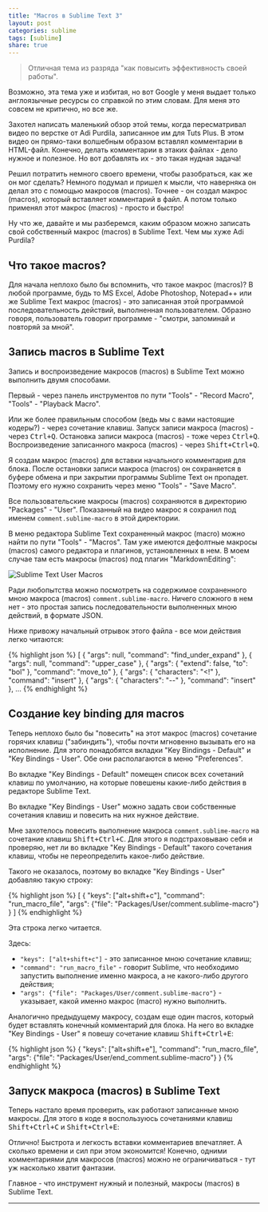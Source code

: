 ```yaml
---
title: "Macros в Sublime Text 3"
layout: post
categories: sublime
tags: [sublime]
share: true
---
```


> Отличная тема из разряда "как повысить эффективность своей работы".

Возможно, эта тема уже и избитая, но вот Google у меня выдает только англоязычные ресурсы со справкой по этим словам. Для меня это совсем не критично, но все же.

Захотел написать маленький обзор этой темы, когда пересматривал видео по верстке от Adi Purdila, записанное им для Tuts Plus. В этом видео он прямо-таки волшебным образом вставлял комментарии в HTML-файл. Конечно, делать комментарии в этаких файлах - дело нужное и полезное. Но вот добавлять их - это такая нудная задача!

Решил потратить немного своего времени, чтобы разобраться, как же он мог сделать? Немного подумал и пришел к мысли, что наверняка он делал это с помощью макросов (macros). Точнее - он создал макрос (macros), который вставляет комментарий в файл. А потом только применял этот макрос (macros) - просто и быстро!

Ну что же, давайте и мы разберемся, каким образом можно записать свой собственный макрос (macros) в Sublime Text. Чем мы хуже Adi Purdila?

## Что такое macros?

Для начала неплохо было бы вспомнить, что такое макрос (macros)? В любой программе, будь то MS Excel, Adobe Photoshop, Notepad++ или же Sublime Text макрос (macros) - это записанная этой программой последовательность действий, выполненная пользователем. Образно говоря, пользователь говорит программе - "смотри, запоминай и повторяй за мной".

## Запись macros в Sublime Text

Запись и воспроизведение макросов (macros) в Sublime Text можно выполнить двумя способами.

Первый - через панель инструментов по пути "Tools" - "Record Macro", "Tools" - "Playback Macro".

Или же более правильным способом (ведь мы с вами настоящие кодеры?) - через сочетание клавиш. Запуск записи макроса (macros) - через <kbd>Ctrl+Q</kbd>. Остановка записи макроса (macros) - тоже через <kbd>Ctrl+Q</kbd>. Воспроизведение записанного макроса (macros) - через <kbd>Shift+Ctrl+Q</kbd>.

Я создам макрос (macros) для вставки начального комментария для блока. После остановки записи макроса (macros) он сохраняется в буфере обмена и при закрытии программы Sublime Text он пропадет. Поэтому его нужно сохранить через меню "Tools" - "Save Macro".

Все пользовательские макросы (macros) сохраняются в директорию "Packages" - "User". Показанный на видео макрос я сохранил под именем `comment.sublime-macro` в этой директории.

В меню редактора Sublime Text сохраненный макрос (macro) можно найти по пути "Tools" - "Macros". Там уже имеются дефолтные макросы (macros) самого редактора и плагинов, установленных в нем. В моем случае там есть макросы (macros) под плагин "MarkdownEditing":

![Sublime Text User Macros]({{site.url}}/images/uploads/2014/09/sublime_macros.png)

Ради любопытства можно посмотреть на содержимое сохраненного мною макроса (macros) `comment.sublime-macro`. Ничего сложного в нем нет - это простая запись последовательности выполненных мною действий, в формате JSON.

Ниже привожу начальный отрывок этого файла - все мои действия легко читаются:

{% highlight json %}
[
{
  "args": null,
  "command": "find_under_expand"
},
{
  "args": null,
  "command": "upper_case"
},
{
  "args":
  {
    "extend": false,
    "to": "bol"
  },
  "command": "move_to"
},
{
  "args":
  {
    "characters": "&lt;!"
  },
  "command": "insert"
},
{
  "args":
  {
    "characters": "--"
  },
  "command": "insert"
},
...
{% endhighlight %}

## Создание key binding для macros

Теперь неплохо было бы "повесить" на этот макрос (macros) сочетание горячих клавиш ("забиндить"), чтобы почти мгновенно вызывать его на исполнение. Для этого понадобятся вкладки "Key Bindings - Default" и "Key Bindings - User". Обе они располагаются в меню "Preferences".

Во вкладке "Key Bindings - Default" помещен список всех сочетаний клавиш по умолчанию, на которые повешены какие-либо действия в редакторе Sublime Text.

Во вкладке "Key Bindings - User" можно задать свои собственные сочетания клавиш и повесить на них нужное действие.

Мне захотелось повесить выполнение макроса `comment.sublime-macro` на сочетание клавиш <kbd>Shift+Ctrl+C</kbd>. Для этого я подстраховываю себя и проверяю, нет ли во вкладке "Key Bindings - Default" такого сочетания клавиш, чтобы не переопределить какое-либо действие.

Такого не оказалось, поэтому во вкладке "Key Bindings - User" добавляю такую строку:

{% highlight json %}
[
  { "keys": ["alt+shift+c"], "command": "run_macro_file", "args": {"file": "Packages/User/comment.sublime-macro"} }
]
{% endhighlight %}

Эта строка легко читается.

Здесь:

* `"keys": ["alt+shift+c"]` - это записанное мною сочетание клавиш;
* `"command": "run_macro_file"` - говорит Sublime, что необходимо запустить выполнение именно макроса, а не какого-либо другого действия;
* `"args": {"file": "Packages/User/comment.sublime-macro"}` - указывает, какой именно макрос (macro) нужно выполнить.

Аналогично предыдущему макросу, создам еще один macros, который будет вставлять конечный комментарий для блока. На него во вкладке "Key Bindings - User" я повешу сочетание клавиш <kbd>Shift+Ctrl+E</kbd>:

{% highlight json %}
{ "keys": ["alt+shift+e"], "command": "run_macro_file", "args": {"file": "Packages/User/end_comment.sublime-macro"} }
{% endhighlight %}

## Запуск макроса (macros) в Sublime Text

Теперь настало время проверить, как работают записанные мною макросы. Для этого в коде я воспользуюсь сочетаниями клавиш <kbd>Shift+Ctrl+C</kbd> и <kbd>Shift+Ctrl+E</kbd>:



Отлично! Быстрота и легкость вставки комментариев впечатляет. А сколько времени и сил при этом экономится! Конечно, одними комментариями для макросов (macros) можно не ограничиваться - тут уж насколько хватит фантазии.

Главное - что инструмент нужный и полезный, макросы (macros) в Sublime Text.

---
